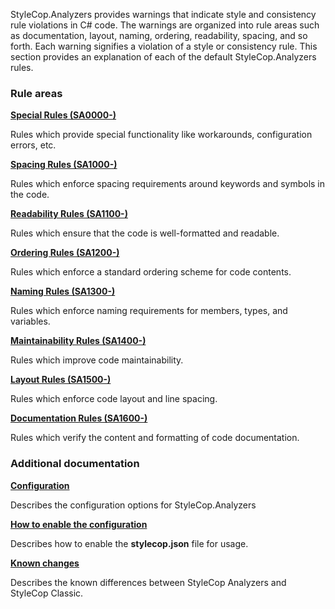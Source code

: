 StyleCop.Analyzers provides warnings that indicate style and consistency rule violations in C# code. The warnings are organized into rule areas such as documentation, layout, naming, ordering, readability, spacing, and so forth. Each warning signifies a violation of a style or consistency rule. This section provides an explanation of each of the default StyleCop.Analyzers rules. 

### Rule areas
**[Special Rules (SA0000-)](documentation/SpecialRules.md)**

Rules which provide special functionality like workarounds, configuration errors, etc.

**[Spacing Rules (SA1000-)](documentation/SpacingRules.md)**

Rules which enforce spacing requirements around keywords and symbols in the code.

**[Readability Rules (SA1100-)](documentation/ReadabilityRules.md)**

Rules which ensure that the code is well-formatted and readable.

**[Ordering Rules (SA1200-)](documentation/OrderingRules.md)**

Rules which enforce a standard ordering scheme for code contents.

**[Naming Rules (SA1300-)](documentation/NamingRules.md)**

Rules which enforce naming requirements for members, types, and variables.

**[Maintainability Rules (SA1400-)](documentation/MaintainabilityRules.md)**

Rules which improve code maintainability.

**[Layout Rules (SA1500-)](documentation/LayoutRules.md)**

Rules which enforce code layout and line spacing.

**[Documentation Rules (SA1600-)](documentation/DocumentationRules.md)**

Rules which verify the content and formatting of code documentation.

### Additional documentation
**[Configuration](documentation/Configuration.md)**

Describes the configuration options for StyleCop.Analyzers

**[How to enable the configuration](documentation/EnableConfiguration.md)**

Describes how to enable the **stylecop.json** file for usage.

**[Known changes](documentation/KnownChanges.md)**

Describes the known differences between StyleCop Analyzers and StyleCop Classic.
